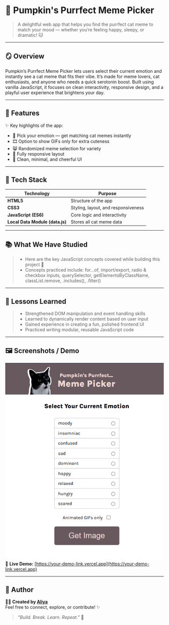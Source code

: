 # 🌸  Pumpkin's Purrfect Meme Picker

> A delightful web app that helps you find the purrfect cat meme to match your mood — whether you’re feeling happy, sleepy, or dramatic! 🐱

---

## 🪞 Overview  
Pumpkin’s Purrfect Meme Picker lets users select their current emotion and instantly see a cat meme that fits their vibe. It’s made for meme lovers, cat enthusiasts, and anyone who needs a quick serotonin boost.
Built using vanilla JavaScript, it focuses on clean interactivity, responsive design, and a playful user experience that brightens your day.

---

## 🚀 Features  
✨ Key highlights of the app:

- 🐾 Pick your emotion — get matching cat memes instantly  
- 🎞️ Option to show GIFs only for extra cuteness
- 😸 Randomized meme selection for variety 
- 📱 Fully responsive layout
- 🎨 Clean, minimal, and cheerful UI

---

## 🧱 Tech Stack  
| Technology | Purpose |
|-------------|----------|
| **HTML5** | Structure of the app |
| **CSS3** | Styling, layout, and responsiveness |
| **JavaScript (ES6)** | Core logic and interactivity |
|  **Local Data Module (data.js)** | Stores all cat meme data |

---
## 📚 What We Have Studied
> - Here are the key JavaScript concepts covered while building this project 🧩
> - Concepts practiced include:
for...of, import/export, radio & checkbox inputs, querySelector, getElementsByClassName, classList.remove, .includes(), .filter()

---

## 🌿 Lessons Learned  
> - Strengthened DOM manipulation and event handling skills
> - Learned to dynamically render content based on user input
> - Gained experience in creating a fun, polished frontend UI
> - Practiced writing modular, reusable JavaScript code  

---

## 🖼️ Screenshots / Demo    

![App Screenshot](./images/demo.png)  
🔗 **Live Demo:** [https://your-demo-link.vercel.app](https://your-demo-link.vercel.app)

---

## 💫 Author  
👩‍💻 **Created by [Aliya](https://github.com/yourusername)**  
Feel free to connect, explore, or contribute! ✨  

> _“Build. Break. Learn. Repeat.”_ 🌸  
